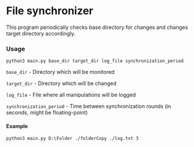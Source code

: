# File synchronizer

This program periodically checks base directory for changes and changes target directory accordingly.

### Usage
`python3 main.py base_dir target_dir log_file synchronization_period`

`base_dir` - Directory which will be monitored

`target_dir` - Directory which will be changed

`log_file` - File where all manipulations will be logged

`synchronization_period` - Time between synchronization rounds (in seconds, might be floating-point)

#### Example

`python3 main.py D:\Folder ./folderCopy ./log.txt 3`